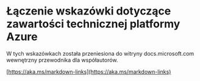 # <a name="linking-guidance-for-azure-technical-content"></a>Łączenie wskazówki dotyczące zawartości technicznej platformy Azure

W tych wskazówkach została przeniesiona do witryny docs.microsoft.com wewnętrzny przewodnika dla współautorów.

[https://aka.ms/markdown-links](https://aka.ms/markdown-links)
